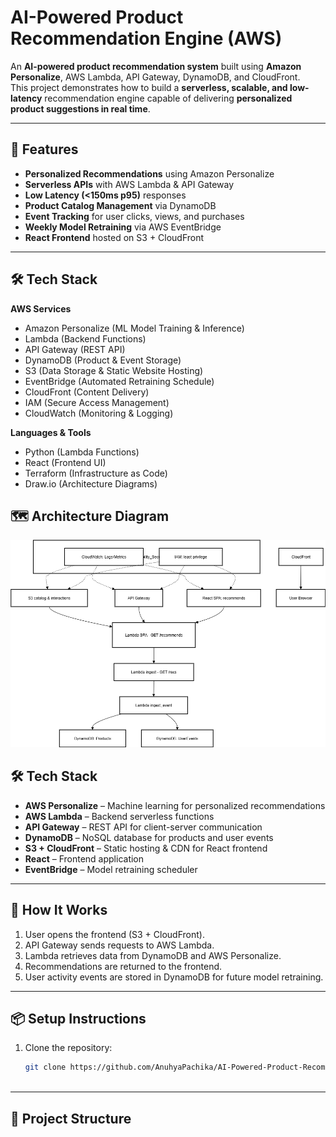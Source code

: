 ﻿# AI-Powered Product Recommendation Engine (AWS)

An **AI-powered product recommendation system** built using **Amazon Personalize**, AWS Lambda, API Gateway, DynamoDB, and CloudFront.  
This project demonstrates how to build a **serverless, scalable, and low-latency** recommendation engine capable of delivering **personalized product suggestions in real time**.

---

## 🚀 Features
- **Personalized Recommendations** using Amazon Personalize
- **Serverless APIs** with AWS Lambda & API Gateway
- **Low Latency (<150ms p95)** responses
- **Product Catalog Management** via DynamoDB
- **Event Tracking** for user clicks, views, and purchases
- **Weekly Model Retraining** via AWS EventBridge
- **React Frontend** hosted on S3 + CloudFront

---

## 🛠 Tech Stack
**AWS Services**
- Amazon Personalize (ML Model Training & Inference)
- Lambda (Backend Functions)
- API Gateway (REST API)
- DynamoDB (Product & Event Storage)
- S3 (Data Storage & Static Website Hosting)
- EventBridge (Automated Retraining Schedule)
- CloudFront (Content Delivery)
- IAM (Secure Access Management)
- CloudWatch (Monitoring & Logging)

**Languages & Tools**
- Python (Lambda Functions)
- React (Frontend UI)
- Terraform (Infrastructure as Code)
- Draw.io (Architecture Diagrams)
## 🗺 Architecture Diagram
![Architecture Diagram](Architecture.png)

## 🛠 Tech Stack
- **AWS Personalize** – Machine learning for personalized recommendations
- **AWS Lambda** – Backend serverless functions
- **API Gateway** – REST API for client-server communication
- **DynamoDB** – NoSQL database for products and user events
- **S3 + CloudFront** – Static hosting & CDN for React frontend
- **React** – Frontend application
- **EventBridge** – Model retraining scheduler

---

## 🚀 How It Works
1. User opens the frontend (S3 + CloudFront).
2. API Gateway sends requests to AWS Lambda.
3. Lambda retrieves data from DynamoDB and AWS Personalize.
4. Recommendations are returned to the frontend.
5. User activity events are stored in DynamoDB for future model retraining.

---

## 📦 Setup Instructions
1. Clone the repository:
   ```bash
   git clone https://github.com/AnuhyaPachika/AI-Powered-Product-Recommendation-Engine-using-AWS.git



---

## 📂 Project Structure

 


